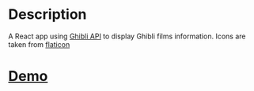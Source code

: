 # Description

A React app using [Ghibli API](https://ghibliapi.herokuapp.com/) to display Ghibli films information. Icons are taken from [flaticon](https://www.flaticon.com/)

# [Demo](https://gobwah.github.io/my-ghibli-list/)
